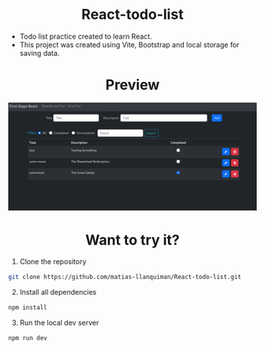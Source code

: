 <div align="center"><h1>React-todo-list</h1></div>

 - Todo list practice created to learn React.
 - This project was created using Vite, Bootstrap and local storage for saving data.

<div align="center"><h1>Preview</h1></div>

![Screenshot Preview](./src/assets/screenShotPreview.png)
 
<div align="center"><h1>Want to try it?</h1></div>


1. Clone the repository
```sh
git clone https://github.com/matias-llanquiman/React-todo-list.git
```
2. Install all dependencies
```sh
npm install
```
3. Run the local dev server
```sh
npm run dev
```
